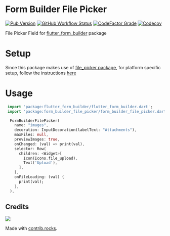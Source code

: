 # Form Builder File Picker

[![Pub Version](https://img.shields.io/pub/v/form_builder_file_picker?logo=flutter&style=for-the-badge)](https://pub.dev/packages/form_builder_file_picker)
[![GitHub Workflow Status](https://img.shields.io/github/workflow/status/flutter-form-builder-ecosystem/form_builder_file_picker/Base?logo=github&style=for-the-badge)](https://github.com/flutter-form-builder-ecosystem/form_builder_file_picker/actions/workflows/base.yaml)
[![CodeFactor Grade](https://img.shields.io/codefactor/grade/github/flutter-form-builder-ecosystem/form_builder_file_picker?logo=codefactor&style=for-the-badge)](https://www.codefactor.io/repository/github/flutter-form-builder-ecosystem/form_builder_file_picker)
[![Codecov](https://img.shields.io/codecov/c/github/flutter-form-builder-ecosystem/form_builder_file_picker?logo=codecov&style=for-the-badge)](https://codecov.io/gh/flutter-form-builder-ecosystem/form_builder_file_picker/)

File Picker Field for [flutter_form_builder](https://pub.dev/packages/flutter_form_builder) package

# Setup

Since this package makes use of [file_picker package](https://pub.dev/packages/file_picker), for platform specific setup, follow the instructions [here](https://github.com/miguelpruivo/flutter_file_picker/wiki/Setup)

# Usage

```dart
 import 'package:flutter_form_builder/flutter_form_builder.dart';
 import 'package:form_builder_file_picker/form_builder_file_picker.dart';

  FormBuilderFilePicker(
    name: "images",
    decoration: InputDecoration(labelText: "Attachments"),
    maxFiles: null,
    previewImages: true,
    onChanged: (val) => print(val),
    selector: Row(
      children: <Widget>[
        Icon(Icons.file_upload),
        Text('Upload'),
      ],
    ),
    onFileLoading: (val) {
      print(val);
    },
  ),
```

## Credits

<a href="https://github.com/flutter-form-builder-ecosystem/form_builder_file_picker/graphs/contributors">
  <img src="https://contrib.rocks/image?repo=flutter-form-builder-ecosystem/form_builder_file_picker" />
</a>

Made with [contrib.rocks](https://contrib.rocks).
